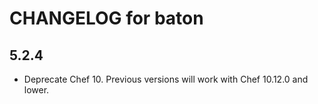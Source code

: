 # CHANGELOG for baton

## 5.2.4

* Deprecate Chef 10. Previous versions will work with Chef 10.12.0 and
  lower.
